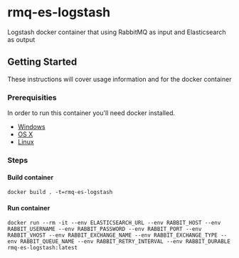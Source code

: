 # rmq-es-logstash

Logstash docker container that using RabbitMQ as input and Elasticsearch as output

## Getting Started

These instructions will cover usage information and for the docker container

### Prerequisities

In order to run this container you'll need docker installed.

- [Windows](https://docs.docker.com/windows/started)
- [OS X](https://docs.docker.com/mac/started/)
- [Linux](https://docs.docker.com/linux/started/)

### Steps

#### Build container

```shell
docker build . -t=rmq-es-logstash
```

#### Run container

```shell
docker run --rm -it --env ELASTICSEARCH_URL --env RABBIT_HOST --env RABBIT_USERNAME --env RABBIT_PASSWORD --env RABBIT_PORT --env RABBIT_VHOST --env RABBIT_EXCHANGE_NAME --env RABBIT_EXCHANGE_TYPE --env RABBIT_QUEUE_NAME --env RABBIT_RETRY_INTERVAL --env RABBIT_DURABLE rmq-es-logstash:latest
```
